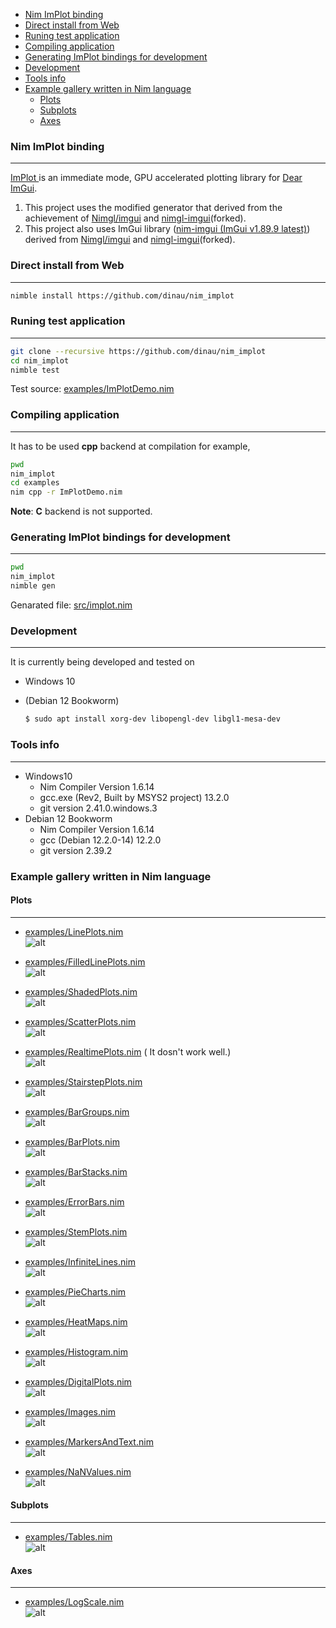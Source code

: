 <!-- START doctoc generated TOC please keep comment here to allow auto update -->
<!-- DON'T EDIT THIS SECTION, INSTEAD RE-RUN doctoc TO UPDATE -->

- [Nim ImPlot binding](#nim-implot-binding)
- [Direct install from Web](#direct-install-from-web)
- [Runing test application](#runing-test-application)
- [Compiling application](#compiling-application)
- [Generating ImPlot bindings for development](#generating-implot-bindings-for-development)
- [Development](#development)
- [Tools info](#tools-info)
- [Example gallery written in Nim language](#example-gallery-written-in-nim-language)
  - [Plots](#plots)
  - [Subplots](#subplots)
  - [Axes](#axes)

<!-- END doctoc generated TOC please keep comment here to allow auto update -->


### Nim ImPlot binding

---

[ImPlot ](https://github.com/epezent/implot) is an immediate mode, GPU accelerated plotting library for [Dear ImGui](https://github.com/ocornut/imgui).

1. This project uses the modified generator that derived from the achievement of [Nimgl/imgui](https://github.com/nimgl/imgui) and [nimgl-imgui](https://github.com/daniel-j/nimgl-imgui)(forked).
1. This project also uses ImGui library ([nim-imgui (ImGui v1.89.9 latest)](https://github.com/dinau/nimgl-imgui)) derived from [Nimgl/imgui](https://github.com/nimgl/imgui) and [nimgl-imgui](https://github.com/daniel-j/nimgl-imgui)(forked).

### Direct install from Web

---

```sh
nimble install https://github.com/dinau/nim_implot
```

### Runing test application

---

```bash
git clone --recursive https://github.com/dinau/nim_implot
cd nim_implot
nimble test
```

Test source: [examples/ImPlotDemo.nim](examples/ImPlotDemo.nim)

### Compiling application

---

It has to be used **cpp** backend at compilation for example,

```sh
pwd
nim_implot
cd examples
nim cpp -r ImPlotDemo.nim 
```

**Note**: **C** backend is not supported.

### Generating ImPlot bindings for development

---

```bash
pwd
nim_implot
nimble gen
```

Genarated file: [src/implot.nim](src/implot.nim)


### Development

---

It is currently being developed and tested on

* Windows 10
* (Debian 12 Bookworm)  

   ```sh
   $ sudo apt install xorg-dev libopengl-dev libgl1-mesa-dev
   ```

### Tools info

---
 
- Windows10
   - Nim Compiler Version 1.6.14 
   - gcc.exe (Rev2, Built by MSYS2 project) 13.2.0
   - git version 2.41.0.windows.3
- Debian 12 Bookworm 
   - Nim Compiler Version 1.6.14 
   - gcc (Debian 12.2.0-14) 12.2.0
   - git version 2.39.2

### Example gallery written in Nim language

#### Plots

---

   - [examples/LinePlots.nim](examples/LinePlots.nim)  
   ![alt](img/LinePlots.png)  

   - [examples/FilledLinePlots.nim](examples/FilledLinePlots.nim)  
   ![alt](img/FilledLinePlots.png)  

   - [examples/ShadedPlots.nim](examples/ShadedPlots.nim)  
   ![alt](img/ShadedPlots.png)  

   - [examples/ScatterPlots.nim](examples/ScatterPlots.nim)  
   ![alt](img/ScatterPlots.png)  

   - [examples/RealtimePlots.nim](examples/RealtimePlots.nim)  ( It dosn't work well.)  
   ![alt](img/RealtimePlots.png)  

   - [examples/StairstepPlots.nim](examples/StairstepPlots.nim)  
   ![alt](img/StairstepPlots.png)  

   - [examples/BarGroups.nim](examples/BarGroups.nim)  
   ![alt](img/BarGroups.png)  

   - [examples/BarPlots.nim](examples/BarPlots.nim)  
   ![alt](img/BarPlots.png)  

   - [examples/BarStacks.nim](examples/BarStacks.nim)  
   ![alt](img/BarStacks.png)  

   - [examples/ErrorBars.nim](examples/ErrorBars.nim)  
   ![alt](img/ErrorBars.png)  

   - [examples/StemPlots.nim](examples/StemPlots.nim)  
   ![alt](img/StemPlots.png)  

   - [examples/InfiniteLines.nim](examples/InfiniteLines.nim)  
   ![alt](img/InfiniteLines.png)  

   - [examples/PieCharts.nim](examples/PieCharts.nim)  
   ![alt](img/PieCharts.png)  

   - [examples/HeatMaps.nim](examples/HeatMaps.nim)  
   ![alt](img/HeatMaps.png)  

   - [examples/Histogram.nim](examples/Histogram.nim)  
   ![alt](img/Histogram.png)  

   - [examples/DigitalPlots.nim](examples/DigitalPlots.nim)  
   ![alt](img/DigitalPlots.png)  

   - [examples/Images.nim](examples/Images.nim)  
   ![alt](img/Images.png)  

   - [examples/MarkersAndText.nim](examples/MarkersAndText.nim)  
   ![alt](img/MarkersAndText.png)  

   - [examples/NaNValues.nim](examples/NaNValues.nim)  
   ![alt](img/NaNValues.png)  

#### Subplots

---

   - [examples/Tables.nim](examples/Tables.nim)  
   ![alt](img/Tables.png)  

#### Axes

---

   - [examples/LogScale.nim](examples/LogScale.nim)  
   ![alt](img/LogScale.png)  
